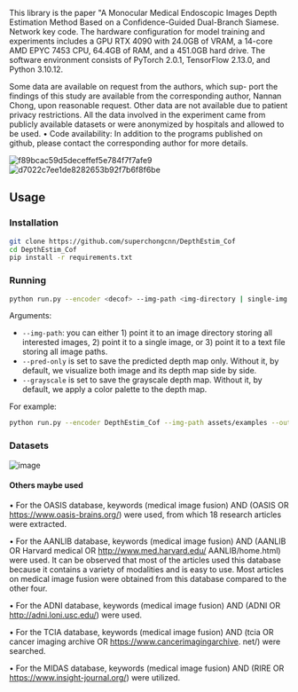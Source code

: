 This library is the paper "A Monocular Medical Endoscopic Images Depth Estimation Method Based on a Confidence-Guided Dual-Branch Siamese. Network key code.
The hardware configuration for model training and experiments includes a GPU RTX 4090 with 24.0GB of VRAM, a 14-core AMD EPYC 7453 CPU, 64.4GB of RAM, and a
451.0GB hard drive. The software environment consists of PyTorch 2.0.1, TensorFlow 2.13.0, and Python 3.10.12.

 Some data are available on request from the authors, which sup-
port the findings of this study are available from the corresponding author, Nannan
Chong, upon reasonable request. Other data are not available due to patient privacy
restrictions. All the data involved in the experiment came from publicly available
datasets or were anonymized by hospitals and allowed to be used.
• Code availability: In addition to the programs published on github, please contact
the corresponding author for more details.

![f89bcac59d5deceffef5e784f7f7afe9](https://github.com/user-attachments/assets/eb6c626a-c5e1-428d-918d-68a69b9dd8a0)
![d7022c7ee1de8282653b92f7b6f8f6be](https://github.com/user-attachments/assets/5c78169a-df6e-41cc-ab83-8fd1a6c9031f)


## Usage 

### Installation

```bash
git clone https://github.com/superchongcnn/DepthEstim_Cof
cd DepthEstim_Cof
pip install -r requirements.txt
```

### Running

```bash
python run.py --encoder <decof> --img-path <img-directory | single-img | txt-file> --outdir <outdir> [--pred-only] [--grayscale]
```
Arguments:
- ``--img-path``: you can either 1) point it to an image directory storing all interested images, 2) point it to a single image, or 3) point it to a text file storing all image paths.
- ``--pred-only`` is set to save the predicted depth map only. Without it, by default, we visualize both image and its depth map side by side.
- ``--grayscale`` is set to save the grayscale depth map. Without it, by default, we apply a color palette to the depth map.

For example:
```bash
python run.py --encoder DepthEstim_Cof --img-path assets/examples --outdir depth_vis
```

### Datasets

![image](https://github.com/user-attachments/assets/53ed9a72-2a7c-49fb-a75d-b1cf3cb4687c)



#### Others maybe used
• For the OASIS database, keywords (medical image fusion) AND (OASIS OR https://www.oasis-brains.org/) were used, from which 18 research articles were extracted.

• For the AANLIB database, keywords (medical image fusion) AND (AANLIB OR Harvard medical OR http://www.med.harvard.edu/ AANLIB/home.html) were used. It can be observed that most of the articles used this database because it contains a variety of modalities and is easy to use. Most articles on medical image fusion were obtained from this database compared to the other four.

• For the ADNI database, keywords (medical image fusion) AND (ADNI OR http://adni.loni.usc.edu/) were used.

• For the TCIA database, keywords (medical image fusion) AND (tcia OR cancer imaging archive OR https://www.cancerimagingarchive. net/) were searched.

• For the MIDAS database, keywords (medical image fusion) AND (RIRE OR https://www.insight-journal.org/) were utilized.

